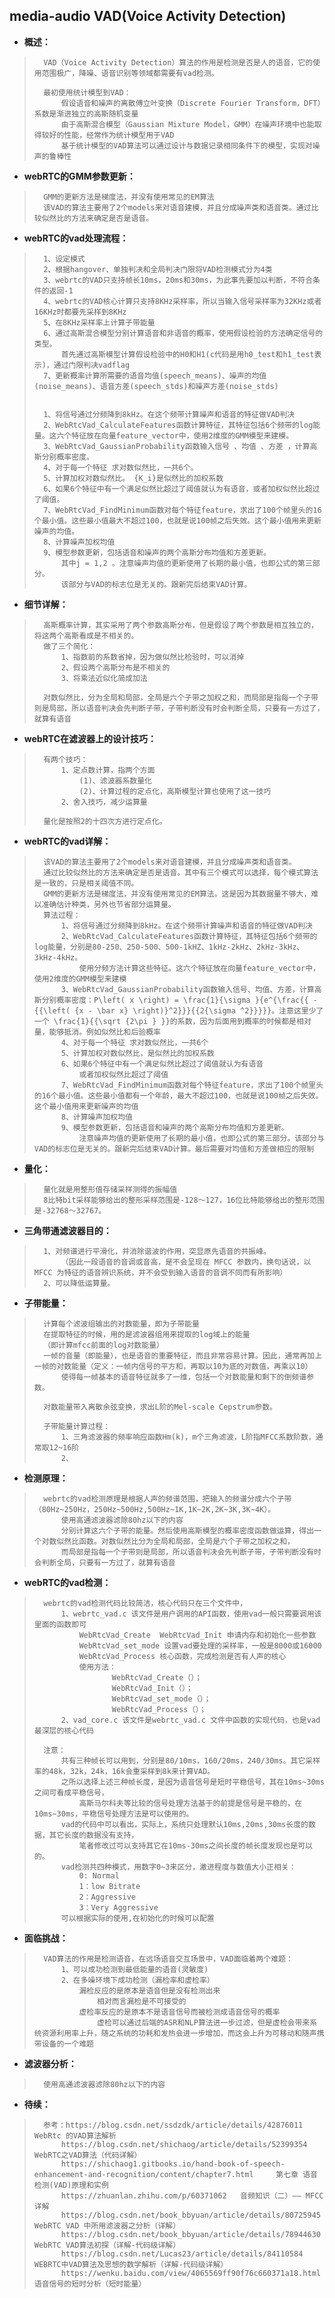 ## media-audio VAD(Voice Activity Detection)
- **概述：**
>       VAD（Voice Activity Detection）算法的作用是检测是否是人的语音，它的使用范围极广，降噪、语音识别等领域都需要有vad检测。
>
>       最初使用统计模型到VAD：
>           假设语音和噪声的离散傅立叶变换（Discrete Fourier Transform，DFT）系数是渐进独立的高斯随机变量
>           由于高斯混合模型（Gaussian Mixture Model，GMM）在噪声环境中也能取得较好的性能，经常作为统计模型用于VAD
>           基于统计模型的VAD算法可以通过设计与数据记录相同条件下的模型，实现对噪声的鲁棒性
>

- **webRTC的GMM参数更新：**
>       GMM的更新方法是梯度法，并没有使用常见的EM算法
>       该VAD的算法主要用了2个models来对语音建模，并且分成噪声类和语音类。通过比较似然比的方法来确定是否是语音。
>

- **webRTC的vad处理流程：**
>       1、设定模式
>       2、根据hangover、单独判决和全局判决门限将VAD检测模式分为4类
>       3、webrtc的VAD只支持帧长10ms，20ms和30ms，为此事先要加以判断，不符合条件的返回-1
>       4、webrtc的VAD核心计算只支持8KHz采样率，所以当输入信号采样率为32KHz或者16KHz时都要先采样到8KHz
>       5、在8KHz采样率上计算子带能量
>       6、通过高斯混合模型分别计算语音和非语音的概率，使用假设检验的方法确定信号的类型。
>           首先通过高斯模型计算假设检验中的H0和H1(c代码是用h0_test和h1_test表示)，通过门限判决vadflag
>       7、更新概率计算所需要的语音均值(speech_means)、噪声的均值(noise_means)、语音方差(speech_stds)和噪声方差(noise_stds)
>
>
>       1、将信号通过分频降到8kHz。在这个频带计算噪声和语音的特征做VAD判决
>       2、WebRtcVad_CalculateFeatures函数计算特征，其特征包括6个频带的log能量。这六个特征放在向量feature_vector中，使用2维度的GMM模型来建模。
>       3、WebRtcVad_GaussianProbability函数输入信号 、均值 、方差 ，计算高斯分别概率密度。
>       4、对于每一个特征 求对数似然比，一共6个。
>       5、计算加权对数似然比。 {K_i}是似然比的加权系数
>       6、如果6个特征中有一个满足似然比超过了阈值就认为有语音，或者加权似然比超过了阈值。
>       7、WebRtcVad_FindMinimum函数对每个特征feature，求出了100个帧里头的16个最小值。这些最小值最大不超过100，也就是说100帧之后失效。这个最小值用来更新噪声的均值。
>       8、计算噪声加权均值
>       9、模型参数更新，包括语音和噪声的两个高斯分布均值和方差更新。
>           其中j = 1,2 。注意噪声均值的更新使用了长期的最小值，也即公式的第三部分。
>           该部分与VAD的标志位是无关的。跟新完后结束VAD计算。
>
>

- **细节详解：**
>       高斯概率计算，其实采用了两个参数高斯分布，但是假设了两个参数是相互独立的，将这两个高斯看成是不相关的。
>       做了三个简化：
>           1、指数前的系数省掉，因为做似然比检验时，可以消掉
>           2、假设两个高斯分布是不相关的
>           3、将乘法近似化简成加法
>
>       对数似然比，分为全局和局部，全局是六个子带之加权之和，而局部是指每一个子带则是局部，所以语音判决会先判断子带，子带判断没有时会判断全局，只要有一方过了，就算有语音
>

- **webRTC在滤波器上的设计技巧：**
>       有两个技巧：
>           1、定点数计算，指两个方面
>               (1)、滤波器系数量化
>               (2)、计算过程的定点化，高斯模型计算也使用了这一技巧
>           2、舍入技巧，减少运算量
>
>       量化是按照2的十四次方进行定点化。
>
>
>

- **webRTC的vad详解：**
>       该VAD的算法主要用了2个models来对语音建模，并且分成噪声类和语音类。
>       通过比较似然比的方法来确定是否是语音。其中有三个模式可以选择，每个模式算法是一致的，只是相关阈值不同。
>       GMM的更新方法是梯度法，并没有使用常见的EM算法。这是因为其数据量不够大，难以准确估计种类，另外也节省部分运算量。
>       算法过程：
>           1、将信号通过分频降到8kHz。在这个频带计算噪声和语音的特征做VAD判决
>           2、WebRtcVad_CalculateFeatures函数计算特征，其特征包括6个频带的log能量，分别是80-250、250-500、500-1kHZ、1kHz-2kHz、2kHz-3kHz、3kHz-4kHz。
>               使用分频方法计算这些特征。这六个特征放在向量feature_vector中，使用2维度的GMM模型来建模
>           3、WebRtcVad_GaussianProbability函数输入信号、均值、方差，计算高斯分别概率密度：P\left( x \right) = \frac{1}{\sigma }{e^{\frac{{ - {{\left( {x - \bar x} \right)}^2}}}{{2{\sigma ^2}}}}}。注意这里少了一个 \frac{1}{{\sqrt {2\pi } }}的系数，因为后面用到概率的时候都是相对量，能够抵消。例如似然比和后验概率
>           4、对于每一个特征 求对数似然比，一共6个
>           5、计算加权对数似然比，是似然比的加权系数
>           6、如果6个特征中有一个满足似然比超过了阈值就认为有语音
>               或者加权似然比超过了阈值
>           7、WebRtcVad_FindMinimum函数对每个特征feature，求出了100个帧里头的16个最小值。这些最小值都有一个年龄，最大不超过100，也就是说100帧之后失效。这个最小值用来更新噪声的均值
>           8、计算噪声加权均值
>           9、模型参数更新，包括语音和噪声的两个高斯分布均值和方差更新。
>               注意噪声均值的更新使用了长期的最小值，也即公式的第三部分。该部分与VAD的标志位是无关的。跟新完后结束VAD计算。最后需要对均值和方差做相应的限制
>

- **量化：**
>       量化就是用整形值存储采样测得的振幅值
>       8比特bit采样能够给出的整形采样范围是-128～127，16位比特能够给出的整形范围是-32768～32767。
>

- **三角带通滤波器目的：**
>       1、对频谱进行平滑化，并消除谐波的作用，突显原先语音的共振峰。
>           （因此一段语音的音调或音高，是不会呈现在 MFCC 参数内，换句话说，以 MFCC 为特征的语音辨识系统，并不会受到输入语音的音调不同而有所影响）
>       2、可以降低运算量。
>

- **子带能量：**
>       计算每个滤波组输出的对数能量，即为子带能量
>       在提取特征的时候，用的是滤波器组用来提取的log域上的能量
>       （即计算mfcc前面的log对数能量）
>       一帧的音量（即能量），也是语音的重要特征，而且非常容易计算。因此，通常再加上一帧的对数能量（定义：一帧内信号的平方和，再取以10为底的对数值，再乘以10）
>           使得每一帧基本的语音特征就多了一维，包括一个对数能量和剩下的倒频谱参数。
>
>       对数能量带入离散余弦变换，求出L阶的Mel-scale Cepstrum参数。
>
>       子带能量计算过程：
>           1、三角滤波器的频率响应函数Hm(k)，m个三角滤波，L阶指MFCC系数阶数，通常取12~16阶
>           2、
>
>

- **检测原理：**
>       webrtc的vad检测原理是根据人声的频谱范围，把输入的频谱分成六个子带（80Hz~250Hz，250Hz~500Hz,500Hz~1K,1K~2K,2K~3K,3K~4K）。
>           使用高通滤波器滤除80hz以下的内容
>           分别计算这六个子带的能量。然后使用高斯模型的概率密度函数做运算，得出一个对数似然比函数。对数似然比分为全局和局部，全局是六个子带之加权之和，
>           而局部是指每一个子带则是局部，所以语音判决会先判断子带，子带判断没有时会判断全局，只要有一方过了，就算有语音
>

- **webRTC的vad检测：**
>       webrtc的vad检测代码比较简洁，核心代码只在三个文件中，
>           1、webrtc_vad.c 该文件是用户调用的API函数，使用vad一般只需要调用该里面的函数即可
>               WebRtcVad_Create  WebRtcVad_Init 申请内存和初始化一些参数
>               WebRtcVad_set_mode 设置vad要处理的采样率，一般是8000或16000
>               WebRtcVad_Process 核心函数，完成检测是否有人声的核心
>               使用方法：
>                   　　WebRtcVad_Create（）；
>                   　　WebRtcVad_Init（）；
>                   　　WebRtcVad_set_mode（）；
>                   　　WebRtcVad_Process（）；
>           2、vad_core.c 该文件是webrtc_vad.c 文件中函数的实现代码，也是vad最深层的核心代码
>
>       注意：
>           共有三种帧长可以用到，分别是80/10ms，160/20ms，240/30ms。其它采样率的48k，32k，24k，16k会重采样到8k来计算VAD。
>           之所以选择上述三种帧长度，是因为语音信号是短时平稳信号，其在10ms~30ms之间可看成平稳信号，
>               高斯马尔科夫等比较的信号处理方法基于的前提是信号是平稳的，在10ms~30ms，平稳信号处理方法是可以使用的。
>           vad的代码中可以看出，实际上，系统只处理默认10ms,20ms,30ms长度的数据，其它长度的数据没有支持，
>               笔者修改过可以支持其它在10ms-30ms之间长度的帧长度发现也是可以的。
>           vad检测共四种模式，用数字0~3来区分，激进程度与数值大小正相关：
>               0: Normal
>               1：low Bitrate
>               2：Aggressive
>               3：Very Aggressive
>           可以根据实际的使用,在初始化的时候可以配置
>
>

- **面临挑战：**
>       VAD算法的作用是检测语音，在远场语音交互场景中，VAD面临着两个难题：
>           1、可以成功检测到最低能量的语音(灵敏度)
>           2、在多噪环境下成功检测（漏检率和虚检率）
>               漏检反应的是原本是语音但是没有检测出来
>                   相对而言漏检是不可接受的
>               虚检率反应的是原本不是语音信号而被检测成语音信号的概率
>                   虚检可以通过后端的ASR和NLP算法进一步过滤，但是虚检会带来系统资源利用率上升，随之系统的功耗和发热会进一步增加，而这会上升为可移动和随声携带设备的一个难题
>

- **滤波器分析：**
>       使用高通滤波器滤除80hz以下的内容
>

- **待续：**
>       参考：https://blog.csdn.net/ssdzdk/article/details/42876011    WebRtc 的VAD算法解析
>           https://blog.csdn.net/shichaog/article/details/52399354     WebRTC之VAD算法（代码详解）
>           https://shichaog1.gitbooks.io/hand-book-of-speech-enhancement-and-recognition/content/chapter7.html     第七章 语音检测(VAD)原理和实例
>           https://zhuanlan.zhihu.com/p/60371062   音频知识（二）—— MFCC详解
>           https://blog.csdn.net/book_bbyuan/article/details/80725945  WebRTC VAD 中所用滤波器之分析（详解）
>           https://blog.csdn.net/book_bbyuan/article/details/78944630  WebRTC VAD算法初探（详解-代码级详解）
>           https://blog.csdn.net/Lucas23/article/details/84110584  WEBRTC中VAD算法及思想的数学解析（详解-代码级详解）
>           https://wenku.baidu.com/view/4065569ff90f76c660371a18.html  语音信号的短时分析（短时能量）
>
>
>
>
>
>
>
>
